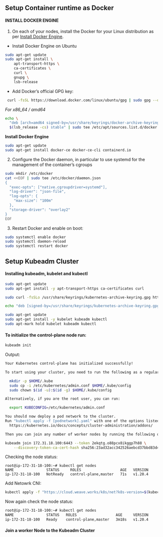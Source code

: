 ## Setup Container runtime as Docker

#### INSTALL DOCKER ENGINE

1. On each of your nodes, install the Docker for your Linux distribution as per [Install Docker Engine](https://docs.docker.com/engine/install/#server).
- Install Docker Engine on Ubuntu

```bash
sudo apt-get update
sudo apt-get install \
    apt-transport-https \
    ca-certificates \
    curl \
    gnupg \
    lsb-release
```
- Add Docker’s official GPG key:

```bash
 curl -fsSL https://download.docker.com/linux/ubuntu/gpg | sudo gpg --dearmor -o /usr/share/keyrings/docker-archive-keyring.gpg
```
_For x86_64 / amd64_
```bash
echo \
  "deb [arch=amd64 signed-by=/usr/share/keyrings/docker-archive-keyring.gpg] https://download.docker.com/linux/ubuntu \
  $(lsb_release -cs) stable" | sudo tee /etc/apt/sources.list.d/docker.list > /dev/null
```

**Install Docker Engine**
```bash
sudo apt-get update
sudo apt-get install docker-ce docker-ce-cli containerd.io
```

2. Configure the Docker daemon, in particular to use systemd for the management of the container’s cgroups

```bash
sudo mkdir /etc/docker
cat <<EOF | sudo tee /etc/docker/daemon.json
{
  "exec-opts": ["native.cgroupdriver=systemd"],
  "log-driver": "json-file",
  "log-opts": {
    "max-size": "100m"
  },
  "storage-driver": "overlay2"
}
EOF
```

3. Restart Docker and enable on boot:

```bash
sudo systemctl enable docker
sudo systemctl daemon-reload
sudo systemctl restart docker
```

## Setup Kubeadm Cluster

#### Installing kubeadm, kubelet and kubectl
```bash
sudo apt-get update
sudo apt-get install -y apt-transport-https ca-certificates curl

sudo curl -fsSLo /usr/share/keyrings/kubernetes-archive-keyring.gpg https://packages.cloud.google.com/apt/doc/apt-key.gpg

echo "deb [signed-by=/usr/share/keyrings/kubernetes-archive-keyring.gpg] https://apt.kubernetes.io/ kubernetes-xenial main" | sudo tee /etc/apt/sources.list.d/kubernetes.list

sudo apt-get update
sudo apt-get install -y kubelet kubeadm kubectl
sudo apt-mark hold kubelet kubeadm kubectl
```

#### To initialize the control-plane node run:

```bash
kubeadm init 
```

Output:

```bash
Your Kubernetes control-plane has initialized successfully!

To start using your cluster, you need to run the following as a regular user:

  mkdir -p $HOME/.kube
  sudo cp -i /etc/kubernetes/admin.conf $HOME/.kube/config
  sudo chown $(id -u):$(id -g) $HOME/.kube/config

Alternatively, if you are the root user, you can run:

  export KUBECONFIG=/etc/kubernetes/admin.conf

You should now deploy a pod network to the cluster.
Run "kubectl apply -f [podnetwork].yaml" with one of the options listed at:
  https://kubernetes.io/docs/concepts/cluster-administration/addons/

Then you can join any number of worker nodes by running the following on each as root:

kubeadm join 172.31.18.100:6443 --token 2ekqtg.o88pcx8ikggp7h88 \
    --discovery-token-ca-cert-hash sha256:23ad32acc342526aebcd37bbd83d473f8b22fed3bb71677895178c77585d6167 
```

Checking the node status:

```
root@ip-172-31-18-100:~# kubectl get nodes
NAME               STATUS     ROLES                  AGE   VERSION
ip-172-31-18-100   NotReady   control-plane,master   71s   v1.20.4
```

Add Netowrk CNI:

```bash
kubectl apply -f "https://cloud.weave.works/k8s/net?k8s-version=$(kubectl version | base64 | tr -d '\n')"
```
Now again check the node status:
```bash
root@ip-172-31-18-100:~# kubectl get nodes
NAME               STATUS   ROLES                  AGE     VERSION
ip-172-31-18-100   Ready    control-plane,master   3m18s   v1.20.4
```

#### Join a worker Node to the Kubeadm Cluster


